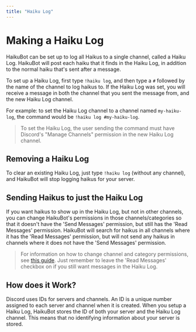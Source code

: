```yaml
---
title: "Haiku Log"
---
```


# Making a Haiku Log

HaikuBot can be set up to log all Haikus to a single channel, called a Haiku Log. HaikuBot will post each haiku that it finds in the Haiku Log, in addition to the normal haiku that's sent after a message.

To set up a Haiku Log, first type `!haiku log`, and then type a `#` followed by the name of the channel to log haikus to. If the Haiku Log was set, you will receive a message in both the channel that you sent the message from, and the new Haiku Log channel.

For example: to set the Haiku Log channel to a channel named `my-haiku-log`, the command would be `!haiku log #my-haiku-log`.

> To set the Haiku Log, the user sending the command must have Discord's "Manage Channels" permission in the new Haiku Log channel.

## Removing a Haiku Log

To clear an existing Haiku Log, just type `!haiku log` (without any channel), and HaikuBot will stop logging haikus for your server.

## Sending Haikus to just the Haiku Log

If you want haikus to show up in the Haiku Log, but not in other channels, you can change HaikuBot's permissions in those channels/categories so that it doesn't have the 'Send Messages' permission, but still has the 'Read Messages' permission. HaikuBot will search for haikus in all channels where it has the 'Read Messages' permission, but will not send any haikus in channels where it does not have the 'Send Messages' permission.

> For information on how to change channel and category permissions, see [this guide](./restricting-haikubot). Just remember to leave the 'Read Messages' checkbox on if you still want messages in the Haiku Log.

## How does it Work?

Discord uses IDs for servers and channels. An ID is a unique number assigned to each server and channel when it is created. When you setup a Haiku Log, HaikuBot stores the ID of both your server and the Haiku Log channel. This means that no identifying information about your server is stored.